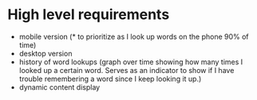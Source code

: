 # High level requirements

- mobile version (* to prioritize as I look up words on the phone 90% of time)
- desktop version
- history of word lookups (graph over time showing how many times I looked up a certain word.
Serves as an indicator to show if I have trouble remembering a word since I keep looking it up.)
- dynamic content display